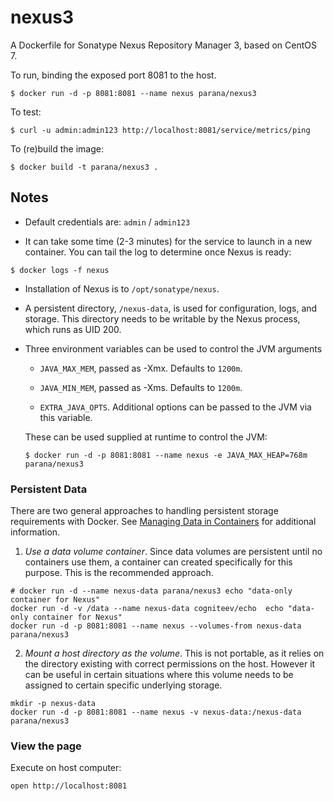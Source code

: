 # nexus3

A Dockerfile for Sonatype Nexus Repository Manager 3, based on CentOS 7.

To run, binding the exposed port 8081 to the host.

```
$ docker run -d -p 8081:8081 --name nexus parana/nexus3
```

To test:

```
$ curl -u admin:admin123 http://localhost:8081/service/metrics/ping
```

To (re)build the image:

```
$ docker build -t parana/nexus3 .
```


## Notes

* Default credentials are: `admin` / `admin123`

* It can take some time (2-3 minutes) for the service to launch in a
new container.  You can tail the log to determine once Nexus is ready:

```
$ docker logs -f nexus
```

* Installation of Nexus is to `/opt/sonatype/nexus`.

* A persistent directory, `/nexus-data`, is used for configuration,
logs, and storage. This directory needs to be writable by the Nexus
process, which runs as UID 200.

* Three environment variables can be used to control the JVM arguments

  * `JAVA_MAX_MEM`, passed as -Xmx.  Defaults to `1200m`.

  * `JAVA_MIN_MEM`, passed as -Xms.  Defaults to `1200m`.

  * `EXTRA_JAVA_OPTS`.  Additional options can be passed to the JVM via
  this variable.

  These can be used supplied at runtime to control the JVM:

  ```
  $ docker run -d -p 8081:8081 --name nexus -e JAVA_MAX_HEAP=768m parana/nexus3
  ```


### Persistent Data

There are two general approaches to handling persistent storage requirements
with Docker. See [Managing Data in Containers](https://docs.docker.com/userguide/dockervolumes/)
for additional information.

  1. *Use a data volume container*.  Since data volumes are persistent
  until no containers use them, a container can created specifically for 
  this purpose.  This is the recommended approach.

  ```
  # docker run -d --name nexus-data parana/nexus3 echo "data-only container for Nexus"
  docker run -d -v /data --name nexus-data cogniteev/echo  echo "data-only container for Nexus"
  docker run -d -p 8081:8081 --name nexus --volumes-from nexus-data parana/nexus3
  ```

  2. *Mount a host directory as the volume*.  This is not portable, as it
  relies on the directory existing with correct permissions on the host.
  However it can be useful in certain situations where this volume needs
  to be assigned to certain specific underlying storage.

  ```
  mkdir -p nexus-data
  docker run -d -p 8081:8081 --name nexus -v nexus-data:/nexus-data parana/nexus3
  ```

### View the page 

Execute on host computer:

```
open http://localhost:8081
```
